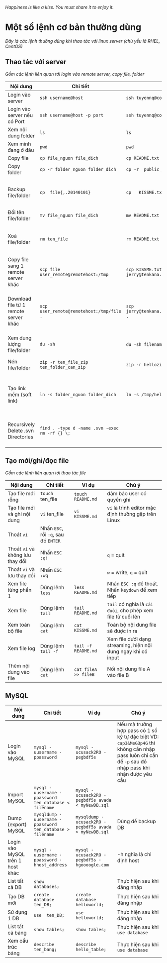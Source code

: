 _Happiness is like a kiss. You must share it to enjoy it._

# Một số lệnh cơ bản thường dùng 

_Đây là các lệnh thường dùng khi thao tác với linux server (chủ yếu là RHEL, CentOS)_

## Thao tác với server 

_Gồm các lệnh liên quan tới login vào remote server, copy file, folder_

| Nội dung | Chi tiết  | Ví dụ | Chú ý |
| -------- | -------- |--------|---|
| Login vào server    | `ssh username@host`   | `ssh tuyennq@codelovers.vn` | `ssh` = Secure Shell|
| Login vào server nếu có Port    | `ssh username@host -p port`   | `ssh tuyennq@codelovers.vn -p2222` | `ssh` = Secure Shell, 2222 là Port của server|
| Xem nội dung folder   | `ls`    |`ls`  | xem dưới chân mình là ai|
| Xem mình đang ở đâu   | `pwd`     |`pwd`   | xem mình đang ở đâu trong server|
| Copy file    | `cp file_nguon file_dich`     |`cp README.txt README_copy.txt`    | |
| Copy folder    | `cp -r folder_nguon folder_dich`     |`cp -r  public_html public_html_copy`    | public_html_copy là folder được tạo mới |
| Backup file/folder    | `cp  file{,.20140101}`     |`cp   KISSME.txt{,.20140101}`    | file `KISSME.txt.20140101` sẽ được tạo ra cùng thư mục với KISSME.txt|
| Đổi tên file/folder    | `mv file_nguon file_dich`  |`mv README.txt KISSME.txt` |KISSME.txt là tên file mới|
| Xoá file/folder     | `rm ten_file`  | `rm README.txt` |Trước khi xoá cần cân nhắc backup. Với folder, thêm tham số `-r`: `rm -r folder`.  |
| Copy file sang 1 remote server khác    | `scp file user_remote@remotehost:/tmp` |`scp KISSME.txt jerry@tenkana.x10.mx:/tmp` | `/tmp` là tên thư mục bên remote server. Dấu `:` để ngăn cách  |
| Download file từ 1 remote server khác    | `scp user_remote@remotehost:/tmp/file .` |`scp jerry@tenkana.x10.mx:/tmp/KISSME.txt .` | Download KISSME.txt ở thư mục /tmp trên remote server. Dấu `.` ám chỉ đưa về ngay thư mục hiện tại của local  |
| Xem dung lượng file/folder| `du -sh`|`du -sh filename` hoặc `du -sh *`|Xem dung lượng đĩa là `df -h`|
| Nén file/folder | `zip -r ten_file_zip ten_folder_can_zip` | `zip -r hellozip hello` | Lệnh có thể dùng nhiều CPU, tránh dùng khi nhiều user| 
| Tạo link mềm (soft link) | `ln -s folder_nguon folder_dich` |  `ln -s /tmp/hello /tmp/byebye ` | folder nguồn và đích nên là đường dẫn tuyệt đối. /tmp/byebye là folder sẽ được tạo mới |
| Recursively Delete .svn Directories | `find . -type d -name .svn -exec rm -rf {} \; ` |  | The `{}` references the file being acted upon by `-exec` and `\;` terminates the exec command |
## Tạo mới/ghi/đọc file

_Gồm các lệnh liên quan tới thao tác file_

| Nội dung | Chi tiết  | Ví dụ | Chú ý |
| -------- | -------- |--------|---|
| Tạo file mới rỗng   | `touch` ten_file   | `touch README.md` | đảm bảo user có quyền ghi|
| Tạo file mới và ghi nội dung  | `vi` ten_file   | `vi KISSME.md` | `vi` là trình editor mặc định thường gặp trên Linux|
| Thoát `vi`  | Nhấn `ESC`, rồi `:q`, sau đó `ENTER`     |  | |
| Thoát `vi` và không lưu thay đổi | Nhấn `ESC :q!`    |  | `q` = quit|
| Thoát `vi` và lưu thay đổi | Nhấn `ESC :wq`    |  | `w` = write, `q` = quit|
| Xem file từng phần 1 | Dùng lệnh `less`  | `less README.md` | Nhấn `ESC :q` để thoát. Nhấn `keydown` để xem tiếp |
| Xem file | Dùng lệnh `tail`  | `tail README.md` | `tail` có nghĩa là `cái đuôi`, cho phép xem file từ cuối lên |
| Xem toàn bộ file | Dùng lệnh `cat` | `cat KISSME.md` | Toàn bộ nội dung file sẽ được in ra |
| Xem file log| Dùng lệnh `tail -f`  | `tail -f README.md` | Xem file dưới dạng streaming, hiện nội dung ngay khi có input |
| Thêm nội dung vào file | Dùng lệnh `cat` | `cat fileA >> fileB` | Nối nội dung file A vào file B |




## MySQL
| Nội dung | Chi tiết  | Ví dụ | Chú ý |
| -------- | -------- |--------|---|
| Login vào MySQL   | `mysql -uusername -ppassword`  | `mysql -ucusack2RO -pegbdf5s`|Nếu mà trường hợp pass có 1 số ký tự đặc biệt VD: `cap3&MeG3p4G` thi không cần nhập pass luôn chỉ cần để `-p` sau đó nhập pass khi nhận được yêu cầu |
| Import MySQL   | `mysql -uusername -ppassword ten_database < filename`   |`mysql -ucusack2RO -pegbdf5s avada < myNewDB.sql` ||
| Dump (export) MySQL   | `mysqldump -uusername -ppassword ten_database > filename`  |`mysqldump -ucusack2RO -pegbdf5s avada > myNewDB.sql` |Dùng để backup DB|
| Login vào MySQL trên 1 host khác    | `mysql -uusername -ppassword -hhost_address`  | `mysql -ucusack2RO -pegbdf5s -hgoooogle.com` |-h nghĩa là chỉ định host |
| List tất cả DB    | `show databases;` | | Thực hiện sau khi đăng nhập |
| Tạo DB mới     | `create database ten_DB;` | `create database helloworld;`| Thực hiện sau khi đăng nhập |
| Sử dụng 1 DB     | `use  ten_DB;` | `use  helloworld;`| Thực hiện sau khi đăng nhập |
| List tất cả bảng    | `show tables;` | `show tables;`| Thực hiện sau khi `use database` |
| Xem cấu trúc bảng    | `describe  ten_bang;` | `describe hello_table;`| Thực hiện sau khi `use database` |
